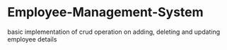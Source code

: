 # Employee-Management-System
basic implementation of crud operation on adding, deleting and updating employee details
